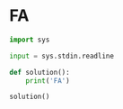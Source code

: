 # FA

```python
import sys

input = sys.stdin.readline

def solution():
    print('FA')

solution()
```

